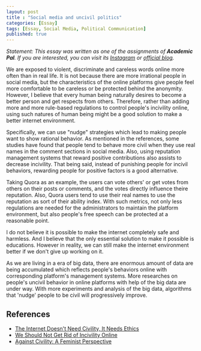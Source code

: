 ```yaml
---
layout: post
title : "Social media and uncivil politics"
categories: [Essay]
tags: [Essay, Social Media, Political Communication]
published: true
---
```


_Statement: This essay was written as one of the assignments of **Academic Pal**. 
If you are interested, you can visit its [Instagram](https://www.instagram.com/academic_pal/) or [official blog](https://blog.naver.com/academicpal)._

We are exposed to violent, discriminate and careless words online more often than in real life.
It is not because there are more irrational people in social media, but the characteristics of the online platforms give people 
feel more comfortable to be careless or be protected behind the anonymity. 
However, I believe that every human being naturally desires to become a better person and get respects from others.
Therefore, rather than adding more and more rule-based regulations to control people's incivility online, 
using such natures of human being might be a good solution to make a better internet environment.

Specifically, we can use "nudge" strategies which lead to making people want to show rational behavior.
As mentioned in the references, some studies have found that people tend to behave more civil when they use real names in the comment sections in social media.
Also, using reputation management systems that reward positive contributions also assists to decrease incivility. 
That being said, instead of punishing people for incivil behaviors, rewarding people for positive factors is a good alternative.

Taking Quora as an example, the users can vote others' or get votes from others on their posts or comments, and the votes directly influence theire reputation.
Also, Quora users tend to use their real names to use the reputation as sort of their ability index.
With such metrics, not only less regulations are needed for the administrators to maintain the platform environment, but also people's free speech can be protected at a reasonable point.

I do not believe it is possible to make the internet completely safe and harmless.
And I believe that the only essential solution to make it possible is educations.
However in reality, we can still make the internet environment better if we don't give up working on it.

As we are living in a era of big data, there are enormous amount of data are being accumulated which reflects people's behaviors 
online with corresponding platform's management systems.
More researches on people's uncivil behavior in online platforms with help of the big data are under way.
With more experiments and analysis of the big data, algorithms that 'nudge' people to be civil will progressively improve.
 

## References
* [The Internet Doesn't Need Civility, It Needs Ethics](https://www.vice.com/en/article/pa5gxn/the-internet-doesnt-need-civility-it-needs-ethics)
* [We Should Not Get Rid of Incivility
Online](https://www.researchgate.net/publication/334501810_We_Should_Not_Get_Rid_of_Incivility_Online)
* [Against Civility: A Feminist Perspective](https://www.cambridge.org/core/books/civility-legality-and-justice-in-america/against-civility-a-feminist-perspective/877E55BCC41E186D4B0F7B8C0918A921)



